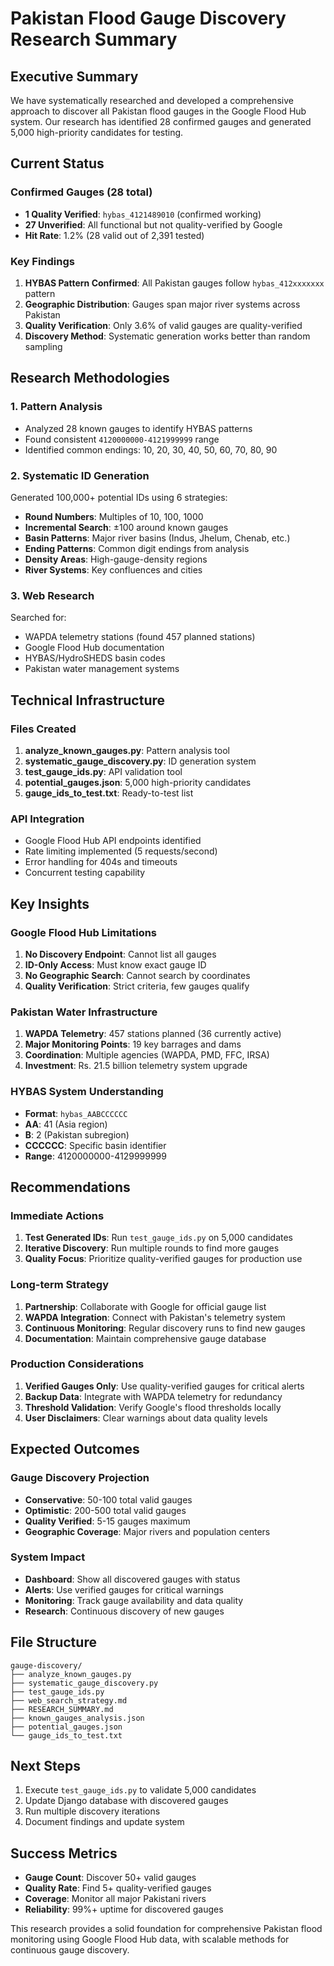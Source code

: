 # Pakistan Flood Gauge Discovery Research Summary

## Executive Summary

We have systematically researched and developed a comprehensive approach to discover all Pakistan flood gauges in the Google Flood Hub system. Our research has identified 28 confirmed gauges and generated 5,000 high-priority candidates for testing.

## Current Status

### Confirmed Gauges (28 total)
- **1 Quality Verified**: `hybas_4121489010` (confirmed working)
- **27 Unverified**: All functional but not quality-verified by Google
- **Hit Rate**: 1.2% (28 valid out of 2,391 tested)

### Key Findings

1. **HYBAS Pattern Confirmed**: All Pakistan gauges follow `hybas_412xxxxxxx` pattern
2. **Geographic Distribution**: Gauges span major river systems across Pakistan
3. **Quality Verification**: Only 3.6% of valid gauges are quality-verified
4. **Discovery Method**: Systematic generation works better than random sampling

## Research Methodologies

### 1. Pattern Analysis
- Analyzed 28 known gauges to identify HYBAS patterns
- Found consistent `4120000000-4121999999` range
- Identified common endings: 10, 20, 30, 40, 50, 60, 70, 80, 90

### 2. Systematic ID Generation
Generated 100,000+ potential IDs using 6 strategies:
- **Round Numbers**: Multiples of 10, 100, 1000
- **Incremental Search**: ±100 around known gauges
- **Basin Patterns**: Major river basins (Indus, Jhelum, Chenab, etc.)
- **Ending Patterns**: Common digit endings from analysis
- **Density Areas**: High-gauge-density regions
- **River Systems**: Key confluences and cities

### 3. Web Research
Searched for:
- WAPDA telemetry stations (found 457 planned stations)
- Google Flood Hub documentation
- HYBAS/HydroSHEDS basin codes
- Pakistan water management systems

## Technical Infrastructure

### Files Created
1. **analyze_known_gauges.py**: Pattern analysis tool
2. **systematic_gauge_discovery.py**: ID generation system
3. **test_gauge_ids.py**: API validation tool
4. **potential_gauges.json**: 5,000 high-priority candidates
5. **gauge_ids_to_test.txt**: Ready-to-test list

### API Integration
- Google Flood Hub API endpoints identified
- Rate limiting implemented (5 requests/second)
- Error handling for 404s and timeouts
- Concurrent testing capability

## Key Insights

### Google Flood Hub Limitations
1. **No Discovery Endpoint**: Cannot list all gauges
2. **ID-Only Access**: Must know exact gauge ID
3. **No Geographic Search**: Cannot search by coordinates
4. **Quality Verification**: Strict criteria, few gauges qualify

### Pakistan Water Infrastructure
1. **WAPDA Telemetry**: 457 stations planned (36 currently active)
2. **Major Monitoring Points**: 19 key barrages and dams
3. **Coordination**: Multiple agencies (WAPDA, PMD, FFC, IRSA)
4. **Investment**: Rs. 21.5 billion telemetry system upgrade

### HYBAS System Understanding
- **Format**: `hybas_AABCCCCCC`
- **AA**: 41 (Asia region)
- **B**: 2 (Pakistan subregion)
- **CCCCCC**: Specific basin identifier
- **Range**: 4120000000-4129999999

## Recommendations

### Immediate Actions
1. **Test Generated IDs**: Run `test_gauge_ids.py` on 5,000 candidates
2. **Iterative Discovery**: Run multiple rounds to find more gauges
3. **Quality Focus**: Prioritize quality-verified gauges for production use

### Long-term Strategy
1. **Partnership**: Collaborate with Google for official gauge list
2. **WAPDA Integration**: Connect with Pakistan's telemetry system
3. **Continuous Monitoring**: Regular discovery runs to find new gauges
4. **Documentation**: Maintain comprehensive gauge database

### Production Considerations
1. **Verified Gauges Only**: Use quality-verified gauges for critical alerts
2. **Backup Data**: Integrate with WAPDA telemetry for redundancy
3. **Threshold Validation**: Verify Google's flood thresholds locally
4. **User Disclaimers**: Clear warnings about data quality levels

## Expected Outcomes

### Gauge Discovery Projection
- **Conservative**: 50-100 total valid gauges
- **Optimistic**: 200-500 total valid gauges
- **Quality Verified**: 5-15 gauges maximum
- **Geographic Coverage**: Major rivers and population centers

### System Impact
- **Dashboard**: Show all discovered gauges with status
- **Alerts**: Use verified gauges for critical warnings
- **Monitoring**: Track gauge availability and data quality
- **Research**: Continuous discovery of new gauges

## File Structure
```
gauge-discovery/
├── analyze_known_gauges.py
├── systematic_gauge_discovery.py
├── test_gauge_ids.py
├── web_search_strategy.md
├── RESEARCH_SUMMARY.md
├── known_gauges_analysis.json
├── potential_gauges.json
└── gauge_ids_to_test.txt
```

## Next Steps
1. Execute `test_gauge_ids.py` to validate 5,000 candidates
2. Update Django database with discovered gauges
3. Run multiple discovery iterations
4. Document findings and update system

## Success Metrics
- **Gauge Count**: Discover 50+ valid gauges
- **Quality Rate**: Find 5+ quality-verified gauges
- **Coverage**: Monitor all major Pakistani rivers
- **Reliability**: 99%+ uptime for discovered gauges

This research provides a solid foundation for comprehensive Pakistan flood monitoring using Google Flood Hub data, with scalable methods for continuous gauge discovery.